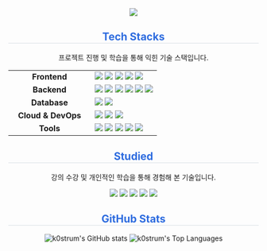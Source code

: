 <div align="center">
  <img src="https://capsule-render.vercel.app/api?type=Waving&color=auto&height=300&section=header&text=Hyunwoo's%20Github&fontSize=50" />
</div>

<div align="center">
  <h2 style="border-bottom: 1px solid #d8dee4; color: #2e6cdf;">Tech Stacks</h2>
  <p>프로젝트 진행 및 학습을 통해 익힌 기술 스택입니다.</p>
  
  <table style="width:100%; border: none;">
    <tr style="border: none;">
      <td align="center" width="150" style="border: none;"><strong>Frontend</strong></td>
      <td style="border: none;">
        <img src="https://img.shields.io/badge/HTML5-E34F26?style=for-the-badge&logo=html5&logoColor=white" />
        <img src="https://img.shields.io/badge/CSS3-1572B6?style=for-the-badge&logo=css3&logoColor=white" />
        <img src="https://img.shields.io/badge/JavaScript-F7DF1E?style=for-the-badge&logo=javascript&logoColor=black" />
        <img src="https://img.shields.io/badge/React-61DAFB?style=for-the-badge&logo=React&logoColor=black" />
        <img src="https://img.shields.io/badge/Vite-646CFF?style=for-the-badge&logo=Vite&logoColor=white" />
      </td>
    </tr>
    <tr style="border: none;">
      <td align="center" style="border: none;"><strong>Backend</strong></td>
      <td style="border: none;">
        <img src="https://img.shields.io/badge/Java-007396?style=for-the-badge&logo=openjdk&logoColor=white" />
        <img src="https://img.shields.io/badge/SpringBoot-6DB33F?style=for-the-badge&logo=springboot&logoColor=white" />
        <img src="https://img.shields.io/badge/Node.js-5FA04E?style=for-the-badge&logo=Node.js&logoColor=white" />
        <img src="https://img.shields.io/badge/Express-000000?style=for-the-badge&logo=express&logoColor=white" />
        <img src="https://img.shields.io/badge/Python-3776AB?style=for-the-badge&logo=Python&logoColor=white" />
        <img src="https://img.shields.io/badge/Flask-000000?style=for-the-badge&logo=flask&logoColor=white" />
      </td>
    </tr>
    <tr style="border: none;">
      <td align="center" style="border: none;"><strong>Database</strong></td>
      <td style="border: none;">
        <img src="https://img.shields.io/badge/MySQL-4479A1?style=for-the-badge&logo=MySQL&logoColor=white" />
        <img src="https://img.shields.io/badge/MariaDB-003545?style=for-the-badge&logo=mariadb&logoColor=white" />
      </td>
    </tr>
    <tr style="border: none;">
      <td align="center" style="border: none;"><strong>Cloud & DevOps</strong></td>
      <td style="border: none;">
        <img src="https://img.shields.io/badge/AWS-232F3E?style=for-the-badge&logo=amazonaws&logoColor=white" />
        <img src="https://img.shields.io/badge/Docker-2496ED?style=for-the-badge&logo=docker&logoColor=white" />
        <img src="https://img.shields.io/badge/Kafka-231F20?style=for-the-badge&logo=apachekafka&logoColor=white" />
      </td>
    </tr>
    <tr style="border: none;">
      <td align="center" style="border: none;"><strong>Tools</strong></td>
      <td style="border: none;">
        <img src="https://img.shields.io/badge/Git-F05032?style=for-the-badge&logo=git&logoColor=white" />
        <img src="https://img.shields.io/badge/GitHub-181717?style=for-the-badge&logo=github&logoColor=white" />
        <img src="https://img.shields.io/badge/VS_Code-007ACC?style=for-the-badge&logo=visualstudiocode&logoColor=white" />
        <img src="https://img.shields.io/badge/IntelliJ_IDEA-000000?style=for-the-badge&logo=intellijidea&logoColor=white" />
        <img src="https://img.shields.io/badge/Eclipse-2C2255?style=for-the-badge&logo=eclipseide&logoColor=white" />
      </td>
    </tr>
  </table>
</div>

<div align="center">
  <h2 style="border-bottom: 1px solid #d8dee4; color: #2e6cdf;">Studied</h2>
  <p>강의 수강 및 개인적인 학습을 통해 경험해 본 기술입니다.</p>
  <p>
    <img src="https://img.shields.io/badge/JSP-EE7600?style=for-the-badge&logo=apachetomcat&logoColor=white" />
    <img src="https://img.shields.io/badge/Django-092E20?style=for-the-badge&logo=Django&logoColor=white" />
    <img src="https://img.shields.io/badge/Flutter-02569B?style=for-the-badge&logo=flutter&logoColor=white" />
    <img src="https://img.shields.io/badge/Dart-0175C2?style=for-the-badge&logo=dart&logoColor=white" />
    <img src="https://img.shields.io/badge/MongoDB-47A248?style=for-the-badge&logo=mongodb&logoColor=white" />
  </p>
</div>

<div align="center">
  <h2 style="border-bottom: 1px solid #d8dee4; color: #2e6cdf;">GitHub Stats</h2>
  <p>
    <img src="https://github-readme-stats.vercel.app/api?username=k0strum&show_icons=true&theme=transparent" alt="k0strum's GitHub stats"/>
    <img src="https://github-readme-stats.vercel.app/api/top-langs/?username=k0strum&layout=compact&theme=transparent" alt="k0strum's Top Languages"/>
  </p>
</div>
